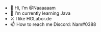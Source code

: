 - 👋 Hi, I’m @Naaaaaam
- 🌱 I’m currently learning Java 
- ⚔️ I like HGLabor.de
- 📫 How to reach me Discord: Nam#0388

<!---
Naaaaaam/Naaaaaam is a ✨ special ✨ repository because its `README.md` (this file) appears on your GitHub profile.
You can click the Preview link to take a look at your changes.
--->
